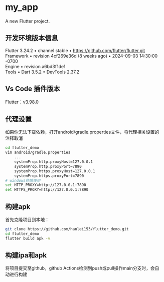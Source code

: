 # my_app

A new Flutter project.

## 开发环境版本信息

Flutter 3.24.2 • channel stable • https://github.com/flutter/flutter.git  
Framework • revision 4cf269e36d (8 weeks ago) • 2024-09-03 14:30:00 -0700  
Engine • revision a6bd3f1de1  
Tools • Dart 3.5.2 • DevTools 2.37.2

## Vs Code 插件版本
Flutter：v3.98.0

## 代理设置
如果你无法下载依赖，打开android/gradle.properties文件，将代理相关设置的注释取消
```bash
cd flutter_demo
vim android/gradle.properties
    ...
    systemProp.http.proxyHost=127.0.0.1
    systemProp.http.proxyPort=7890
    systemProp.https.proxyHost=127.0.0.1
    systemProp.https.proxyPort=7890
# windows终端使用
set HTTP_PROXY=http://127.0.0.1:7890
set HTTPS_PROXY=http://127.0.0.1:7890
```

## 构建apk
首先克隆项目到本地：

```bash
git clone https://github.com/hanlei153/flutter_demo.git
cd flutter_demo
flutter build apk -v
```

## 构建ipa和apk
将项目提交至github，github Actions检测到push或pull操作main分支时，会自动进行构建